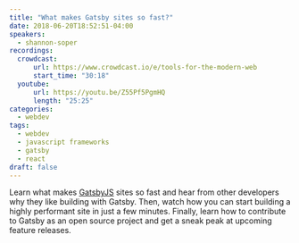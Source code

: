 ```yaml
---
title: "What makes Gatsby sites so fast?"
date: 2018-06-20T18:52:51-04:00
speakers:
  - shannon-soper
recordings:
  crowdcast:
      url: https://www.crowdcast.io/e/tools-for-the-modern-web
      start_time: "30:18"
  youtube:
      url: https://youtu.be/Z55Pf5PgmHQ
      length: "25:25"
categories:
  - webdev
tags:
  - webdev
  - javascript frameworks
  - gatsby
  - react
draft: false
---
```


Learn what makes [GatsbyJS](https://www.gatsbyjs.org/) sites so fast and hear from other developers why they like building with Gatsby. Then, watch how you can start building a highly performant site in just a few minutes. Finally, learn how to contribute to Gatsby as an open source project and get a sneak peak at upcoming feature releases.
